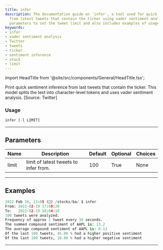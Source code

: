 ```yaml
---
title: infer
description: The documentation guide on 'infer', a tool used for quick sentiment inference
  from latest tweets that contain the ticker using vader sentiment analysis. It provides
  parameters to set the tweet limit and also includes examples of usage
keywords:
- infer
- vader sentiment analysis
- Twitter
- tweets
- ticker
- sentiment inference
- stock
- limit
---
```


import HeadTitle from '@site/src/components/General/HeadTitle.tsx';

<HeadTitle title="infer - Ba - Stocks - Reference | OpenBB Terminal Docs" />

Print quick sentiment inference from last tweets that contain the ticker. This model splits the text into character-level tokens and uses vader sentiment analysis. [Source: Twitter]

### Usage

```python
infer [-l LIMIT]
```

---

## Parameters

| Name | Description | Default | Optional | Choices |
| ---- | ----------- | ------- | -------- | ------- |
| limit | limit of latest tweets to infer from. | 100 | True | None |


---

## Examples

```python
2022 Feb 19, 13:05 (🦋) /stocks/ba/ $ infer
From: 2022-02-19 17:08:20
To:   2022-02-19 18:04:18
100 tweets were analyzed.
Frequency of approx 1 tweet every 34 seconds.
The summed compound sentiment of AAPL is: 13.2
The average compound sentiment of AAPL is: 0.13
Of the last 100 tweets, 45.00 % had a higher positive sentiment
Of the last 100 tweets, 18.00 % had a higher negative sentiment
```
---
